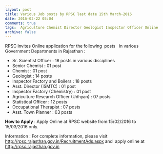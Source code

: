 ```yaml
---
layout: post
title: Various Job posts by RPSC last date 15th March-2016   
date: 2016-02-22 05:04
comments: true
tags:  Agriculture Chemist Director Geologist Inspector Officer Online Planner PSC Rajasthan RPSC Scientist Statistics 
archive: false
---
```

RPSC invites Online application for the following  posts   in various Government Departments in Rajasthan :

- Sr. Scientist Officer : 18 posts in various disciplines
- Senior Chemist : 01 post
- Chemist : 01 post
- Geologist : 14 posts
- Inspector Factory and Boilers : 18 posts
- Asst. Director (ISMTC) : 01 post
- Inspector Factory (Chemistry) : 01 post
- Agriculture Research Officer (Udhyan) : 07 posts
- Statistical Officer : 12 posts
- Occupational Therapist : 07 posts
- Asst. Town Planner : 03 posts

**How to Apply** : Apply Online at RPSC website from 15/02/2016 to 15/03/2016 only.  

Information : For complete information, please visit <http://rpsc.rajasthan.gov.in/RecruitmentAds.aspx> and  apply online at <http://rpsc.rajasthan.gov.in>



